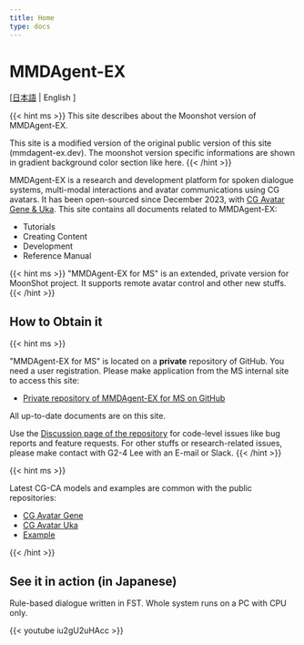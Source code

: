 ```yaml
---
title: Home
type: docs
---
```

# MMDAgent-EX

[[日本語](ja) | English ]

{{< hint ms >}}
This site describes about the Moonshot version of MMDAgent-EX.

This site is a modified version of the original public version of this site (mmdagent-ex.dev).  The moonshot version specific informations are shown in gradient background color section like here.
{{< /hint >}}

MMDAgent-EX is a research and development platform for spoken dialogue systems, multi-modal interactions and avatar communications using CG avatars.  It has been open-sourced since December 2023, with [CG Avatar Gene & Uka](https://www.slp.nitech.ac.jp/en/avatar/).  This site contains all documents related to MMDAgent-EX:

- Tutorials
- Creating Content
- Development
- Reference Manual

{{< hint ms >}}
"MMDAgent-EX for MS" is an extended, private version for MoonShot project.  It supports remote avatar control and other new stuffs.
{{< /hint >}}

## How to Obtain it

{{< hint ms >}}

"MMDAgent-EX for MS" is located on a **private** repository of GitHub.  You need a user registration.  Please make application from the MS internal site to access this site:

- [Private repository of MMDAgent-EX for MS on GitHub](https://github.com/avatar-ss-cgca/MMDAgent-EX)

All up-to-date documents are on this site.

Use the [Discussion page of the repository](https://github.com/avatar-ss-cgca/MMDAgent-EX/discussions) for code-level issues like bug reports and feature requests.  For other stuffs or research-related issues, please make contact with G2-4 Lee with an E-mail or Slack.
{{< /hint >}}

{{< hint ms >}}

Latest CG-CA models and examples are common with the public repositories:

- [CG Avatar Gene](https://github.com/mmdagent-ex/gene)
- [CG Avatar Uka](https://github.com/mmdagent-ex/uka)
- [Example](https://github.com/mmdagent-ex/example)

{{< /hint >}}

## See it in action (in Japanese)

Rule-based dialogue written in FST.  Whole system runs on a PC with CPU only.

{{< youtube iu2gU2uHAcc >}}